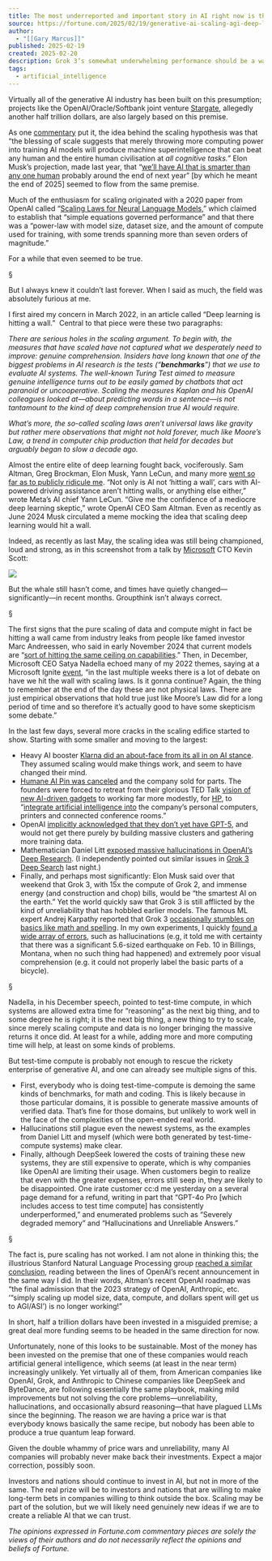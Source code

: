 ```yaml
---
title: The most underreported and important story in AI right now is that pure scaling has failed to produce AGI
source: https://fortune.com/2025/02/19/generative-ai-scaling-agi-deep-learning/
author:
  - "[[Gary Marcus]]"
published: 2025-02-19
created: 2025-02-20
description: Grok 3’s somewhat underwhelming performance should be a wake-up call.
tags:
  - artificial_intelligence
---
```

Virtually all of the generative AI industry has been built on this presumption; projects like the OpenAI/Oracle/Softbank joint venture [Stargate](https://en.wikipedia.org/wiki/Stargate_LLC), allegedly another half trillion dollars, are also largely based on this premise.

As one [commentary](https://subcriticalappraisal.com/2022/AGI-Scale-Is-All-You-Need/) put it, the idea behind the scaling hypothesis was that “the blessing of scale suggests that merely throwing more computing power into training Al models will produce machine superintelligence that can beat any human and the entire human civilisation at *all cognitive tasks.”* Elon Musk’s projection, made last year, that “[we’ll have AI that is smarter than any one human](https://arstechnica.com/information-technology/2024/04/elon-musk-ai-will-be-smarter-than-any-human-around-the-end-of-next-year/) probably around the end of next year” \[by which he meant the end of 2025\] seemed to flow from the same premise.

Much of the enthusiasm for scaling originated with a 2020 paper from OpenAI called “[Scaling Laws for Neural Language Models](https://arxiv.org/abs/2001.08361#openai),” which claimed to establish that “simple equations governed performance” and that there was a “power-law with model size, dataset size, and the amount of compute used for training, with some trends spanning more than seven orders of magnitude.”

For a while that even seemed to be true.

§

But I always knew it couldn’t last forever. When I said as much, the field was absolutely furious at me.

I first aired my concern in March 2022, in an article called “Deep learning is hitting a wall.”  Central to that piece were these two paragraphs:

*There are serious holes in the scaling argument. To begin with, the measures that have scaled have not captured what we desperately need to improve: genuine comprehension. Insiders have long known that one of the biggest problems in AI research is the tests (“**benchmarks**”) that we use to evaluate AI systems. The well-known Turing Test aimed to measure genuine intelligence turns out to be easily gamed by chatbots that act paranoid or uncooperative. Scaling the measures Kaplan and his OpenAI colleagues looked at—about predicting words in a sentence—is not tantamount to the kind of deep comprehension true AI would require.*

*What’s more, the so-called scaling laws aren’t universal laws like gravity but rather mere observations that might not hold forever, much like Moore’s Law, a trend in computer chip production that held for decades but arguably began to slow a decade ago.*

Almost the entire elite of deep learning fought back, vociferously. Sam Altman, Greg Brockman, Elon Musk, Yann LeCun, and many more [went so far as to publicly ridicule me](https://garymarcus.substack.com/p/satya-nadella-and-the-three-stages). “Not only is AI not ‘hitting a wall’, cars with AI-powered driving assistance aren’t hitting walls, or anything else either,” wrote Meta’s AI chief Yann LeCun. “Give me the confidence of a mediocre deep learning skeptic,” wrote OpenAI CEO Sam Altman. Even as recently as June 2024 Musk circulated a meme mocking the idea that scaling deep learning would hit a wall.

Indeed, as recently as last May, the scaling idea was still being championed, loud and strong, as in this screenshot from a talk by [Microsoft](https://fortune.com/company/microsoft/) CTO Kevin Scott:

![](https://fortune.com/img-assets/wp-content/uploads/2025/02/kevin-scott-microsoft.jpeg?w=1440&q=75)

But the whale still hasn’t come, and times have quietly changed—significantly—in recent months. Groupthink isn’t always correct.

§

The first signs that the pure scaling of data and compute might in fact be hitting a wall came from industry leaks from people like famed investor Marc Andreessen, who said in early November 2024 that current models are “[sort of hitting the same ceiling on capabilities](https://observer.com/2024/11/vc-andreessen-horowitz-ai-models-hitting-wall/).” Then, in December, Microsoft CEO Satya Nadella echoed many of my 2022 themes, saying at a Microsoft Ignite [event](https://www.youtube.com/watch?v=3YiB2OvK6sY), “in the last multiple weeks there is a lot of debate on have we hit the wall with scaling laws. Is it gonna continue? Again, the thing to remember at the end of the day these are not physical laws. There are just empirical observations that hold true just like Moore’s Law did for a long period of time and so therefore it’s actually good to have some skepticism some debate.”

In the last few days, several more cracks in the scaling edifice started to show. Starting with some smaller and moving to the largest:

- Heavy AI booster [Klarna did an about-face from its all in on AI stance](https://x.com/gergelyorosz/status/1892196257608687842?s=61). They assumed scaling would make things work, and seem to have changed their mind.
- [Humane AI Pin was canceled](https://trib.al/2LsxJX8) and the company sold for parts. The founders were forced to retreat from their glorious TED Talk [vision of new AI-driven gadgets](https://www.ted.com/talks/imran_chaudhri_the_disappearing_computer_and_a_world_where_you_can_take_ai_everywhere) to working far more modestly, for [HP](https://fortune.com/company/hp/), to “[integrate artificial intelligence into](https://www.bloomberg.com/news/articles/2025-02-18/hp-116-million-deal-for-humane-includes-ip-but-no-ai-pin-device) the company’s personal computers, printers and connected conference rooms.”
- OpenAI [implicitly acknowledged that they don’t yet have GPT-5](https://garymarcus.substack.com/p/breaking-openais-efforts-at-pure?r=8tdk6), and would not get there purely by building massive clusters and gathering more training data.
- Mathematician Daniel Litt [exposed massive hallucinations in OpenAI’s Deep Research](https://x.com/littmath/status/1891868756340547809?s=61). (I independently pointed out similar issues in [Grok 3 Deep Search](https://open.substack.com/pub/garymarcus/p/grok-3-beta-in-shambles?r=8tdk6&utm_campaign=post&utm_medium=web&showWelcomeOnShare=false) last night.)
- Finally, and perhaps most significantly: Elon Musk said over that weekend that Grok 3, with 15x the compute of Grok 2, and immense energy (and construction and chop) bills, would be “the smartest AI on the earth.” Yet the world quickly saw that Grok 3 is still afflicted by the kind of unreliability that has hobbled earlier models. The famous ML expert Andrej Karpathy reported that Grok 3 [occasionally stumbles on basics like math and spelling](https://x.com/karpathy/status/1891720635363254772?s=61). In my own experiments, I quickly [found a wide array of errors](https://garymarcus.substack.com/p/grok-3-beta-in-shambles?r=8tdk6&utm_campaign=post&utm_medium=web&triedRedirect=true), such as hallucinations (e.g, it told me with certainty that there was a significant 5.6-sized earthquake on Feb. 10 in Billings, Montana, when no such thing had happened) and extremely poor visual comprehension (e.g. it could not properly label the basic parts of a bicycle).

§

Nadella, in his December speech, pointed to test-time compute, in which systems are allowed extra time for “reasoning” as the next big thing, and to some degree he is right; it is the next big thing, a new thing to try to scale, since merely scaling compute and data is no longer bringing the massive returns it once did. At least for a while, adding more and more computing time will help, at least on some kinds of problems.

But test-time compute is probably not enough to rescue the rickety enterprise of generative AI, and one can already see multiple signs of this.

- First, everybody who is doing test-time-compute is demoing the same kinds of benchmarks, for math and coding. This is likely because in those particular domains, it is possible to generate massive amounts of verified data. That’s fine for those domains, but unlikely to work well in the face of the complexities of the open-ended real world.
- Hallucinations still plague even the newest systems, as the examples from Daniel Litt and myself (which were both generated by test-time-compute systems) make clear.
- Finally, although DeepSeek lowered the costs of training these new systems, they are still expensive to operate, which is why companies like OpenAI are limiting their usage. When customers begin to realize that even with the greater expenses, errors still seep in, they are likely to be disappointed. One irate customer cc:d me yesterday on a several page demand for a refund, writing in part that “GPT-4o Pro \[which includes access to test time compute\] has consistently underperformed,” and enumerated problems such as “Severely degraded memory” and “Hallucinations and Unreliable Answers.”

§

The fact is, pure scaling has not worked. I am not alone in thinking this; the illustrious Stanford Natural Language Processing group [reached a similar conclusion](https://x.com/stanfordnlp/status/1889768783834976431?s=61), reading between the lines of OpenAI’s recent announcement in the same way I did. In their words, Altman’s recent OpenAI roadmap was “the final admission that the 2023 strategy of OpenAI, Anthropic, etc. ‘“simply scaling up model size, data, compute, and dollars spent will get us to AGI/ASI’) is no longer working!”

In short, half a trillion dollars have been invested in a misguided premise; a great deal more funding seems to be headed in the same direction for now.

Unfortunately, none of this looks to be sustainable. Most of the money has been invested on the premise that one of these companies would reach artificial general intelligence, which seems (at least in the near term) increasingly unlikely. Yet virtually all of them, from American companies like OpenAI, Grok, and Anthropic to Chinese companies like DeepSeek and ByteDance, are following essentially the same playbook, making mild improvements but not solving the core problems—unreliability, hallucinations, and occasionally absurd reasoning—that have plagued LLMs since the beginning. The reason we are having a price war is that everybody knows basically the same recipe, but nobody has been able to produce a true quantum leap forward.

Given the double whammy of price wars and unreliability, many AI companies will probably never make back their investments. Expect a major correction, possibly soon.

Investors and nations should continue to invest in AI, but not in more of the same. The real prize will be to investors and nations that are willing to make long-term bets in companies willing to think outside the box. Scaling may be part of the solution, but we will likely need genuinely new ideas if we are to create a reliable AI that we can trust.

*The opinions expressed in Fortune.com commentary pieces are solely the views of their authors and do not necessarily reflect the opinions and beliefs of Fortune.*